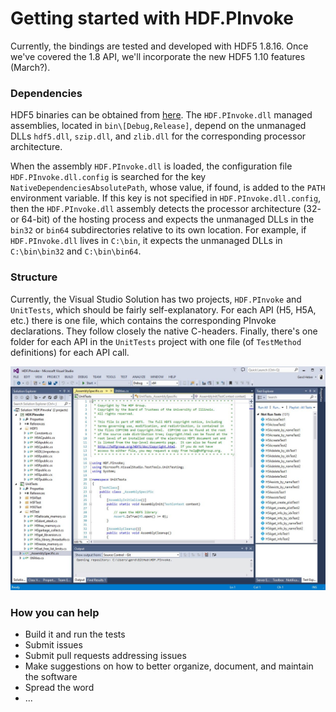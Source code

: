 # Getting started with HDF.PInvoke

Currently, the bindings are tested and developed with HDF5 1.8.16. Once we've covered the 1.8 API, we'll incorporate the new HDF5 1.10 features (March?).

### Dependencies

HDF5 binaries can be obtained from [here](https://www.hdfgroup.org/HDF5/release/obtain5.html). The ``HDF.PInvoke.dll`` managed assemblies, located in ``bin\[Debug,Release]``, depend on the unmanaged DLLs ``hdf5.dll``, ``szip.dll``, and ``zlib.dll`` for the corresponding processor architecture.

When the assembly ``HDF.PInvoke.dll`` is loaded, the configuration file ``HDF.PInvoke.dll.config`` is searched for the key ``NativeDependenciesAbsolutePath``, whose value, if found, is added to the ``PATH`` environment variable. If this key is not specified in ``HDF.PInvoke.dll.config``, then the ``HDF.PInvoke.dll`` assembly detects the processor architecture (32- or 64-bit) of the hosting process and expects the unmanaged DLLs in the ``bin32`` or ``bin64`` subdirectories relative to its own location. For example, if ``HDF.PInvoke.dll`` lives in ``C:\bin``, it expects the unmanaged DLLs in ``C:\bin\bin32`` and ``C:\bin\bin64``.

### Structure

Currently, the Visual Studio Solution has two projects, ``HDF.PInvoke`` and ``UnitTests``, which should be fairly self-explanatory. For each API (H5, H5A, etc.) there is one file, which contains the corresponding PInvoke declarations. They follow closely the native C-headers. Finally, there's one folder for each API in the ``UnitTests`` project with one file (of ``TestMethod`` definitions) for each API call.

![Visual Studio Solution](/images/HDF.PInvoke.jpg)

### How you can help

* Build it and run the tests
* Submit issues
* Submit pull requests addressing issues
* Make suggestions on how to better organize, document, and maintain the software
* Spread the word
* ...
